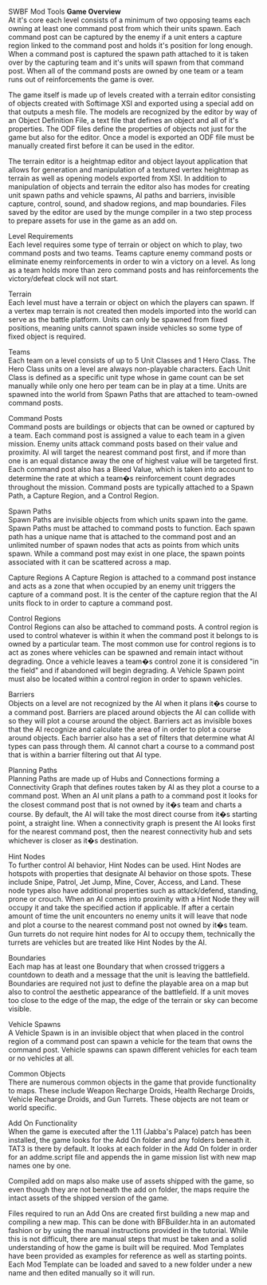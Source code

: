 SWBF Mod Tools **Game Overview**  
At it's core each level consists of a minimum of two opposing teams each owning at least one command post from which their units spawn. Each command post can be captured by the enemy if a unit enters a capture region linked to the command post and holds it's position for long enough. When a command post is captured the spawn path attached to it is taken over by the capturing team and it's units will spawn from that command post. When all of the command posts are owned by one team or a team runs out of reinforcements the game is over.

The game itself is made up of levels created with a terrain editor consisting of objects created with Softimage XSI and exported using a special add on that outputs a mesh file. The models are recognized by the editor by way of an Object Definition File, a text file that defines an object and all of it's properties. The ODF files define the properties of objects not just for the game but also for the editor. Once a model is exported an ODF file must be manually created first before it can be used in the editor.

The terrain editor is a heightmap editor and object layout application that allows for generation and manipulation of a textured vertex heightmap as terrain as well as opening models exported from XSI. In addition to manipulation of objects and terrain the editor also has modes for creating unit spawn paths and vehicle spawns, AI paths and barriers, invisible capture, control, sound, and shadow regions, and map boundaries. Files saved by the editor are used by the munge compiler in a two step process to prepare assets for use in the game as an add on.

Level Requirements  
Each level requires some type of terrain or object on which to play, two command posts and two teams. Teams capture enemy command posts or eliminate enemy reinforcements in order to win a victory on a level. As long as a team holds more than zero command posts and has reinforcements the victory/defeat clock will not start.

Terrain  
Each level must have a terrain or object on which the players can spawn. If a vertex map terrain is not created then models imported into the world can serve as the battle platform. Units can only be spawned from fixed positions, meaning units cannot spawn inside vehicles so some type of fixed object is required.

Teams  
Each team on a level consists of up to 5 Unit Classes and 1 Hero Class. The Hero Class units on a level are always non-playable characters. Each Unit Class is defined as a specific unit type whose in game count can be set manually while only one hero per team can be in play at a time. Units are spawned into the world from Spawn Paths that are attached to team-owned command posts.

Command Posts  
Command posts are buildings or objects that can be owned or captured by a team. Each command post is assigned a value to each team in a given mission. Enemy units attack command posts based on their value and proximity. AI will target the nearest command post first, and if more than one is an equal distance away the one of highest value will be targeted first. Each command post also has a Bleed Value, which is taken into account to determine the rate at which a team�s reinforcement count degrades throughout the mission. Command posts are typically attached to a Spawn Path, a Capture Region, and a Control Region.

Spawn Paths  
Spawn Paths are invisible objects from which units spawn into the game. Spawn Paths must be attached to command posts to function. Each spawn path has a unique name that is attached to the command post and an unlimited number of spawn nodes that acts as points from which units spawn. While a command post may exist in one place, the spawn points associated with it can be scattered across a map.

Capture Regions A Capture Region is attached to a command post instance and acts as a zone that when occupied by an enemy unit triggers the capture of a command post. It is the center of the capture region that the AI units flock to in order to capture a command post.

Control Regions  
Control Regions can also be attached to command posts. A control region is used to control whatever is within it when the command post it belongs to is owned by a particular team. The most common use for control regions is to act as zones where vehicles can be spawned and remain intact without degrading. Once a vehicle leaves a team�s control zone it is considered "in the field" and if abandoned will begin degrading. A Vehicle Spawn point must also be located within a control region in order to spawn vehicles.

Barriers  
Objects on a level are not recognized by the AI when it plans it�s course to a command post. Barriers are placed around objects the AI can collide with so they will plot a course around the object. Barriers act as invisible boxes that the AI recognize and calculate the area of in order to plot a course around objects. Each barrier also has a set of filters that determine what AI types can pass through them. AI cannot chart a course to a command post that is within a barrier filtering out that AI type.

Planning Paths  
Planning Paths are made up of Hubs and Connections forming a Connectivity Graph that defines routes taken by AI as they plot a course to a command post. When an AI unit plans a path to a command post it looks for the closest command post that is not owned by it�s team and charts a course. By default, the AI will take the most direct course from it�s starting point, a straight line. When a connectivity graph is present the AI looks first for the nearest command post, then the nearest connectivity hub and sets whichever is closer as it�s destination.

Hint Nodes  
To further control AI behavior, Hint Nodes can be used. Hint Nodes are hotspots with properties that designate AI behavior on those spots. These include Snipe, Patrol, Jet Jump, Mine, Cover, Access, and Land. These node types also have additional properties such as attack/defend, standing, prone or crouch. When an AI comes into proximity with a Hint Node they will occupy it and take the specified action if applicable. If after a certain amount of time the unit encounters no enemy units it will leave that node and plot a course to the nearest command post not owned by it�s team. Gun turrets do not require hint nodes for AI to occupy them, technically the turrets are vehicles but are treated like Hint Nodes by the AI.

Boundaries  
Each map has at least one Boundary that when crossed triggers a countdown to death and a message that the unit is leaving the battlefield. Boundaries are required not just to define the playable area on a map but also to control the aesthetic appearance of the battlefield. If a unit moves too close to the edge of the map, the edge of the terrain or sky can become visible.

Vehicle Spawns  
A Vehicle Spawn is in an invisible object that when placed in the control region of a command post can spawn a vehicle for the team that owns the command post. Vehicle spawns can spawn different vehicles for each team or no vehicles at all.

Common Objects  
There are numerous common objects in the game that provide functionality to maps. These include Weapon Recharge Droids, Health Recharge Droids, Vehicle Recharge Droids, and Gun Turrets. These objects are not team or world specific.

Add On Functionality  
When the game is executed after the 1.11 (Jabba's Palace) patch has been installed, the game looks for the Add On folder and any folders beneath it. TAT3 is there by default. It looks at each folder in the Add On folder in order for an addme.script file and appends the in game mission list with new map names one by one.

Compiled add on maps also make use of assets shipped with the game, so even though they are not beneath the add on folder, the maps require the intact assets of the shipped version of the game.

Files required to run an Add Ons are created first building a new map and compiling a new map. This can be done with BFBuilder.hta in an automated fashion or by using the manual instructions provided in the tutorial. While this is not difficult, there are manual steps that must be taken and a solid understanding of how the game is built will be required. Mod Templates have been provided as examples for reference as well as starting points. Each Mod Template can be loaded and saved to a new folder under a new name and then edited manually so it will run.